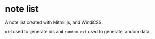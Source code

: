 # note list

A note list created with Mithril.js, and WindiCSS.

`uid` used to generate ids and `random-ext` used to generate random data.
